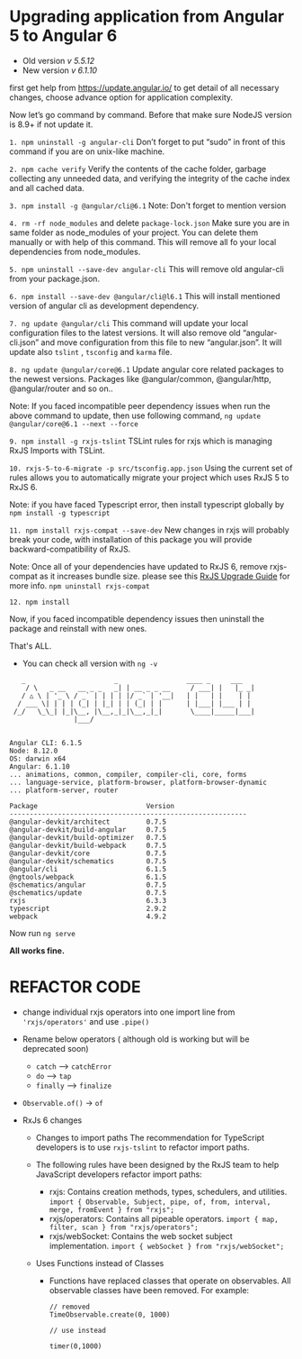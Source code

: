 # Upgrading application from Angular 5 to Angular 6

-   Old version _v 5.5.12_
-   New version _v 6.1.10_

first get help from https://update.angular.io/ to get detail of all necessary changes, choose advance option for application complexity.

Now let’s go command by command. Before that make sure NodeJS version is 8.9+ if not update it.

`1. npm uninstall -g angular-cli`
Don’t forget to put “sudo” in front of this command if you are on unix-like machine.

`2. npm cache verify`
Verify the contents of the cache folder, garbage collecting any unneeded data, and verifying the integrity of the cache index and all cached data.

`3. npm install -g @angular/cli@6.1`
Note: Don't forget to mention version

`4. rm -rf node_modules` and delete `package-lock.json`
Make sure you are in same folder as node_modules of your project. You can delete them manually or with help of this command. This will remove all fo your local dependencies from node_modules.

`5. npm uninstall --save-dev angular-cli`
This will remove old angular-cli from your package.json.

`6. npm install --save-dev @angular/cli@l6.1`
This will install mentioned version of angular cli as development dependency.

`7. ng update @angular/cli`
This command will update your local configuration files to the latest versions. It will also remove old “angular-cli.json” and move configuration from this file to new “angular.json”. It will update also `tslint` , `tsconfig` and `karma` file.

`8. ng update @angular/core@6.1`
Update angular core related packages to the newest versions. Packages like @angular/common, @angular/http, @angular/router and so on..

Note: If you faced incompatible peer dependency issues when run the above command to update, then use following command, `ng update @angular/core@6.1 --next --force`

`9. npm install -g rxjs-tslint`
TSLint rules for rxjs which is managing RxJS Imports with TSLint.

`10. rxjs-5-to-6-migrate -p src/tsconfig.app.json`
Using the current set of rules allows you to automatically migrate your project which uses RxJS 5 to RxJS 6.

Note: if you have faced Typescript error, then install typescript globally by `npm install -g typescript`

`11. npm install rxjs-compat --save-dev`
New changes in rxjs will probably break your code, with installation of this package you will provide backward-compatibility of RxJS.

Note: Once all of your dependencies have updated to RxJS 6, remove rxjs-compat as it increases bundle size. please see this [RxJS Upgrade Guide](https://github.com/ReactiveX/rxjs/blob/master/docs_app/content/guide/v6/migration.md) for more info. `npm uninstall rxjs-compat`

`12. npm install`

Now, if you faced incompatible dependency issues then uninstall the package and reinstall with new ones.

That's ALL.

-   You can check all version with `ng -v`
```
   _                      _                 ____ _     ___
    / \   _ __   __ _ _   _| | __ _ _ __     / ___| |   |_ _|
   / △ \ | '_ \ / _` | | | | |/ _` | '__|   | |   | |    | |
  / ___ \| | | | (_| | |_| | | (_| | |      | |___| |___ | |
 /_/   \_\_| |_|\__, |\__,_|_|\__,_|_|       \____|_____|___|
                |___/


Angular CLI: 6.1.5
Node: 8.12.0
OS: darwin x64
Angular: 6.1.10
... animations, common, compiler, compiler-cli, core, forms
... language-service, platform-browser, platform-browser-dynamic
... platform-server, router

Package                           Version
-----------------------------------------------------------
@angular-devkit/architect         0.7.5
@angular-devkit/build-angular     0.7.5
@angular-devkit/build-optimizer   0.7.5
@angular-devkit/build-webpack     0.7.5
@angular-devkit/core              0.7.5
@angular-devkit/schematics        0.7.5
@angular/cli                      6.1.5
@ngtools/webpack                  6.1.5
@schematics/angular               0.7.5
@schematics/update                0.7.5
rxjs                              6.3.3
typescript                        2.9.2
webpack                           4.9.2

```
Now run `ng serve`

**All works fine.**
# REFACTOR CODE

-   change individual rxjs operators into one import line from `'rxjs/operators'` and use `.pipe()`
-   Rename below operators ( although old is working but will be deprecated soon)
    -   `catch` --> `catchError`
    -   `do` --> `tap`
    -   `finally` --> `finalize`
-   `Observable.of()` -> `of`

-   RxJs 6 changes
    - Changes to import paths
        The recommendation for TypeScript developers is to use `rxjs-tslint` to refactor import paths.

    - The following rules have been designed by the RxJS team to help JavaScript developers refactor import paths:

        -   rxjs: Contains creation methods, types, schedulers, and utilities.
        ```import { Observable, Subject, pipe, of, from, interval, merge, fromEvent } from "rxjs";```
        -   rxjs/operators: Contains all pipeable operators.
        ```import { map, filter, scan } from "rxjs/operators";```
        -   rxjs/webSocket: Contains the web socket subject implementation.
        ```import { webSocket } from "rxjs/webSocket";```
    - Uses Functions instead of Classes
        - Functions have replaced classes that operate on observables. All observable classes have been removed.
        For example:
            ```
            // removed
            TimeObservable.create(0, 1000)

            // use instead

            timer(0,1000)
            ```
